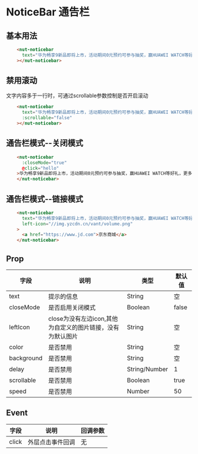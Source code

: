 # NoticeBar 通告栏

## 基本用法

```html
    <nut-noticebar
      text="华为畅享9新品即将上市，活动期间0元预约可参与抽奖，赢HUAWEI WATCH等好礼，更多产品信息请持续关注！"
    ></nut-noticebar>
```
## 禁用滚动
文字内容多于一行时，可通过scrollable参数控制是否开启滚动
```html
    <nut-noticebar
      text="华为畅享9新品即将上市，活动期间0元预约可参与抽奖，赢HUAWEI WATCH等好礼，更多产品信息请持续关注！"
      :scrollable="false"
    ></nut-noticebar>
```
## 通告栏模式--关闭模式
```html
    <nut-noticebar
      :closeMode="true"
      @click="hello"
    >华为畅享9新品即将上市，活动期间0元预约可参与抽奖，赢HUAWEI WATCH等好礼，更多产品信息请持续关注！
    </nut-noticebar>
```
## 通告栏模式--链接模式
```html
    <nut-noticebar
      text="华为畅享9新品即将上市，活动期间0元预约可参与抽奖，赢HUAWEI WATCH等好礼，更多产品信息请持续关注！"
      left-icon="//img.yzcdn.cn/vant/volume.png"
    >
      <a href="https://www.jd.com">京东商城</a>
    </nut-noticebar>
```



## Prop

| 字段 | 说明 | 类型 | 默认值
|----- | ----- | ----- | ----- 
| text | 提示的信息 | String | 空
| closeMode | 是否启用关闭模式 | Boolean | false
| leftIcon | close为没有左边icon,其他为自定义的图片链接，没有为默认图片 | String | 空
| color | 是否禁用 | String | 空
| background | 是否禁用 | String | 空
| delay | 是否禁用 | String/Number | 1
| scrollable | 是否禁用 | Boolean | true
| speed | 是否禁用 | Number | 50

## Event

| 字段 | 说明 | 回调参数
|----- | ----- | -----
| click | 外层点击事件回调 | 无 